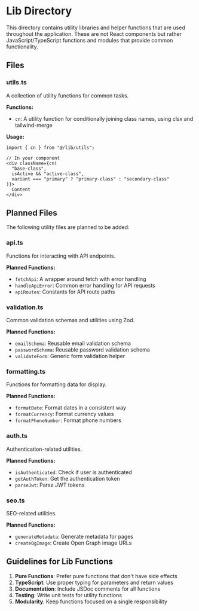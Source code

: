 # Lib Directory

This directory contains utility libraries and helper functions that are used throughout the application. These are not React components but rather JavaScript/TypeScript functions and modules that provide common functionality.

## Files

### utils.ts
A collection of utility functions for common tasks.

**Functions:**
- `cn`: A utility function for conditionally joining class names, using clsx and tailwind-merge

**Usage:**
```tsx
import { cn } from "@/lib/utils";

// In your component
<div className={cn(
  "base-class", 
  isActive && "active-class",
  variant === "primary" ? "primary-class" : "secondary-class"
)}>
  Content
</div>
```

## Planned Files

The following utility files are planned to be added:

### api.ts
Functions for interacting with API endpoints.

**Planned Functions:**
- `fetchApi`: A wrapper around fetch with error handling
- `handleApiError`: Common error handling for API requests
- `apiRoutes`: Constants for API route paths

### validation.ts
Common validation schemas and utilities using Zod.

**Planned Functions:**
- `emailSchema`: Reusable email validation schema
- `passwordSchema`: Reusable password validation schema
- `validateForm`: Generic form validation helper

### formatting.ts
Functions for formatting data for display.

**Planned Functions:**
- `formatDate`: Format dates in a consistent way
- `formatCurrency`: Format currency values
- `formatPhoneNumber`: Format phone numbers

### auth.ts
Authentication-related utilities.

**Planned Functions:**
- `isAuthenticated`: Check if user is authenticated
- `getAuthToken`: Get the authentication token
- `parseJwt`: Parse JWT tokens

### seo.ts
SEO-related utilities.

**Planned Functions:**
- `generateMetadata`: Generate metadata for pages
- `createOgImage`: Create Open Graph image URLs

## Guidelines for Lib Functions

1. **Pure Functions**: Prefer pure functions that don't have side effects
2. **TypeScript**: Use proper typing for parameters and return values
3. **Documentation**: Include JSDoc comments for all functions
4. **Testing**: Write unit tests for utility functions
5. **Modularity**: Keep functions focused on a single responsibility